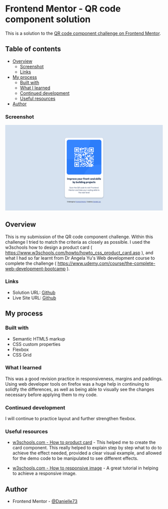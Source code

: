 # Frontend Mentor - QR code component solution

This is a solution to the [QR code component challenge on Frontend Mentor](https://www.frontendmentor.io/challenges/qr-code-component-iux_sIO_H). 

## Table of contents

- [Overview](#overview)
  - [Screenshot](#screenshot)
  - [Links](#links)
- [My process](#my-process)
  - [Built with](#built-with)
  - [What I learned](#what-i-learned)
  - [Continued development](#continued-development)
  - [Useful resources](#useful-resources)
- [Author](#author)

### Screenshot

![Screenshot](https://github.com/Danielle73/QR-component-solution/blob/main/Screenshot%202022-05-10%20at%2020-27-29%20Frontend%20Mentor%20QR%20code%20component.png)

## Overview

This is my submission of the QR code component challenge. Within this challenge I tried to match the criteria as closely as possible. I used the w3schools how to design a product card ( https://www.w3schools.com/howto/howto_css_product_card.asp ), and what I had so far learnt from Dr Angela Yu's Web development course to complete the challenge ( https://www.udemy.com/course/the-complete-web-development-bootcamp ). 

### Links

- Solution URL: [Github](https://github.com/Danielle73/QR-component-solution)
- Live Site URL: [Github](https://github.com/Danielle73/QR-component-solution)

## My process

### Built with

- Semantic HTML5 markup
- CSS custom properties
- Flexbox
- CSS Grid

### What I learned

This was a good revision practice in responsiveness, margins and paddings. Using web developer tools on firefox was a huge help in continuing to solidfy the differences, as well as being able to visually see the changes necessary before applying them to my code.  


### Continued development

I will continue to practice layout and further strengthen flexbox. 

### Useful resources

- [w3schools.com - How to product card](https://www.w3schools.com/howto/howto_css_product_card.asp) - This helped me to create the card component. This really helped to explain step by step what to do to achieve the effect needed, provided a clear visual example, and allowed for the demo code to be manipulated to see different effects. 

- [w3schools.com - How to responsive image](https://www.w3schools.com/howto/howto_css_image_responsive.asp) - A great tutorial in helping to achieve a responsive image. 

## Author

- Frontend Mentor - [@Danielle73](https://www.frontendmentor.io/profile/Danielle73)


